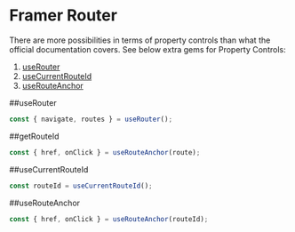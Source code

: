 # Framer Router

There are more possibilities in terms of property controls than what the official documentation covers. See below extra gems for Property Controls:

1. [useRouter](#useRouter)
2. [useCurrentRouteId](#useCurrentRouteId)
3. [useRouteAnchor](#useCurrentRouteId)

##useRouter

```js
const { navigate, routes } = useRouter();
```

##getRouteId

```js
const { href, onClick } = useRouteAnchor(route);
```

##useCurrentRouteId

```js
const routeId = useCurrentRouteId();
```

##useRouteAnchor

```js
const { href, onClick } = useRouteAnchor(routeId);
```
